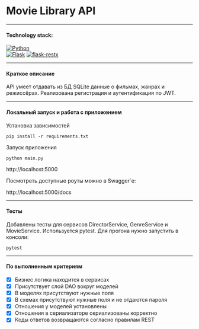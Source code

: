 # Movie Library API
___
#### Technology stack:
[![Python](https://img.shields.io/badge/python-v3.9-orange)](https://www.python.org/downloads/release/python-394/)\
[![Flask](https://img.shields.io/badge/Flask-v2.2.2-blue)](https://flask.palletsprojects.com/en/2.3.x/changes/#version-2-2-2)
[![flask-restx](https://img.shields.io/badge/FlaskRESTX-v1.0.3-blue)](https://flask-restx.readthedocs.io/en/latest/index.html)
___
#### Краткое описание
API умеет отдавать из БД SQLite данные о фильмах, жанрах и режиссёрах. 
Реализована регистрация и аутентификация по JWT.
___
#### Локальный запуск и работа с приложением
Установка зависимостей
```shell
pip install -r requirements.txt
```
Запуск приложения
```shell
python main.py
```

http://localhost:5000

Посмотреть доступные роуты можно в Swagger`е:

http://localhost:5000/docs
___
#### Тесты
Добавлены тесты для сервисов DirectorService, GenreService и MovieService.  Используется pytest.
Для прогона нужно запустить в консоли:
```shell
pytest
```
___
#### По выполненным критериям
- [x]  Бизнес логика находится в сервисах
- [x]  Присутствует слой DAO вокруг моделей
- [x]  В моделях присутствуют нужные поля
- [x]  В схемах присутствуют нужные поля и не отдаются пароля
- [x]  Отношения у моделей установлены
- [x]  Отношения в сериализаторе сериализованы корректно
- [x]  Коды ответов возвращаются согласно правилам REST
